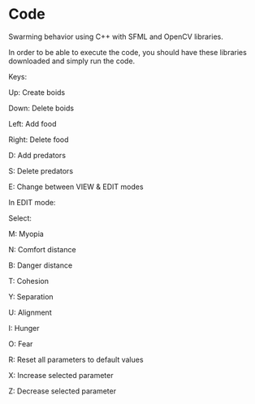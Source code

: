 # Code

Swarming behavior using C++ with SFML and OpenCV libraries.
 
In order to be able to execute the code, you should have these libraries downloaded and simply run the code. 

Keys:

Up: Create boids

Down: Delete boids

Left: Add food

Right: Delete food

D: Add predators 

S: Delete predators

E: Change between VIEW & EDIT modes


In EDIT mode:


Select:

M: Myopia

N: Comfort distance

B: Danger distance

T: Cohesion

Y: Separation

U: Alignment

I: Hunger

O: Fear


R: Reset all parameters to default values


X: Increase selected parameter

Z: Decrease selected parameter
